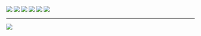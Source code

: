 <img src="https://img.shields.io/badge/java-007396?style=flat&logo=OpenJDK&logoColor=white"/>

<img src="https://img.shields.io/badge/Spring-6DB33F?style=flat&logo=Spring&logoColor=white"/>

<img src="https://img.shields.io/badge/Javascript-F7DF1E?style=flat&logo=javascript&logoColor=FFF"/>

<img src="https://img.shields.io/badge/HTML5-E34F26?style=flat&logo=html5&logoColor=FFF"/>

<img src="https://img.shields.io/badge/c-A8B9CC?style=flat&logo=c&logoColor=FFF"/>

<img src="https://img.shields.io/badge/unity-000000?style=flat&logo=Unity&logoColor=FFF"/>

---

<a href="https://naver.com" target="_blank">
<img src="https://img.shields.io/badge/Blog-000000?style=social&logo=naver&logoColor=#03C75A"/></a>
